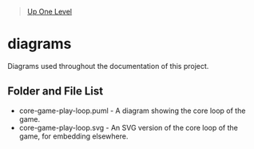 > [Up One Level](../README.md)

# diagrams

Diagrams used throughout the documentation of this project.

## Folder and File List

- core-game-play-loop.puml - A diagram showing the core loop of the game.
- core-game-play-loop.svg - An SVG version of the core loop of the game, for embedding elsewhere.
